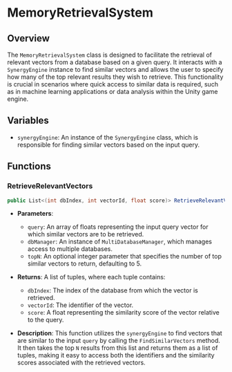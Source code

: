 # MemoryRetrievalSystem

## Overview
The `MemoryRetrievalSystem` class is designed to facilitate the retrieval of relevant vectors from a database based on a given query. It interacts with a `SynergyEngine` instance to find similar vectors and allows the user to specify how many of the top relevant results they wish to retrieve. This functionality is crucial in scenarios where quick access to similar data is required, such as in machine learning applications or data analysis within the Unity game engine.

## Variables

- `synergyEngine`: An instance of the `SynergyEngine` class, which is responsible for finding similar vectors based on the input query.

## Functions

### RetrieveRelevantVectors
```csharp
public List<(int dbIndex, int vectorId, float score)> RetrieveRelevantVectors(float[] query, MultiDatabaseManager dbManager, int topN = 5)
```
- **Parameters**:
  - `query`: An array of floats representing the input query vector for which similar vectors are to be retrieved.
  - `dbManager`: An instance of `MultiDatabaseManager`, which manages access to multiple databases.
  - `topN`: An optional integer parameter that specifies the number of top similar vectors to return, defaulting to 5.
  
- **Returns**: A list of tuples, where each tuple contains:
  - `dbIndex`: The index of the database from which the vector is retrieved.
  - `vectorId`: The identifier of the vector.
  - `score`: A float representing the similarity score of the vector relative to the query.

- **Description**: This function utilizes the `synergyEngine` to find vectors that are similar to the input `query` by calling the `FindSimilarVectors` method. It then takes the top `N` results from this list and returns them as a list of tuples, making it easy to access both the identifiers and the similarity scores associated with the retrieved vectors.